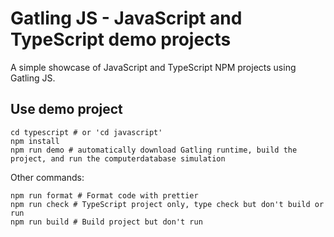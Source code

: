 # Gatling JS - JavaScript and TypeScript demo projects

A simple showcase of JavaScript and TypeScript NPM projects using Gatling JS.

## Use demo project

```shell
cd typescript # or 'cd javascript'
npm install
npm run demo # automatically download Gatling runtime, build the project, and run the computerdatabase simulation
```

Other commands:

```shell
npm run format # Format code with prettier
npm run check # TypeScript project only, type check but don't build or run
npm run build # Build project but don't run
```
